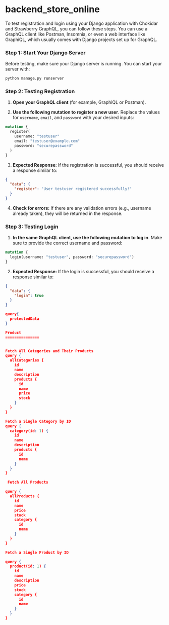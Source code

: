 # backend_store_online

To test registration and login using your Django application with Chokidar and Strawberry GraphQL, you can follow these steps. You can use a GraphQL client like Postman, Insomnia, or even a web interface like GraphiQL, which usually comes with Django projects set up for GraphQL.

### Step 1: Start Your Django Server

Before testing, make sure your Django server is running. You can start your server with:

```bash
python manage.py runserver
```

### Step 2: Testing Registration

1. **Open your GraphQL client** (for example, GraphiQL or Postman).

2. **Use the following mutation to register a new user**. Replace the values for `username`, `email`, and `password` with your desired inputs:

```graphql
mutation {
  register(
    username: "testuser"
    email: "testuser@example.com"
    password: "securepassword"
  )
}
```

3. **Expected Response:**
   If the registration is successful, you should receive a response similar to:

```json
{
  "data": {
    "register": "User testuser registered successfully!"
  }
}
```

4. **Check for errors:** If there are any validation errors (e.g., username already taken), they will be returned in the response.

### Step 3: Testing Login

1. **In the same GraphQL client, use the following mutation to log in**. Make sure to provide the correct username and password:

```graphql
mutation {
  login(username: "testuser", password: "securepassword")
}
```

2. **Expected Response:**
   If the login is successful, you should receive a response similar to:

```json
{
  "data": {
    "login": true
  }
}

query{
  protectedData
}

Product
===============


Fetch All Categories and Their Products
query {
  allCategories {
    id
    name
    description
    products {
      id
      name
      price
      stock
    }
  }
}

Fetch a Single Category by ID
query {
  category(id: 1) {
    id
    name
    description
    products {
      id
      name
    }
  }
}

 Fetch All Products

query {
  allProducts {
    id
    name
    price
    stock
    category {
      id
      name
    }
  }
}

Fetch a Single Product by ID

query {
  product(id: 1) {
    id
    name
    description
    price
    stock
    category {
      id
      name
    }
  }
}

```
